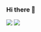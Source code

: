 ### Hi there 👋

![](https://github-readme-stats.vercel.app/api?username=StefanHeng&count_private=true&show_icons=true&theme=onedark)
![](https://github-readme-stats.vercel.app/api/top-langs/?username=StefanHeng&count_private=true&langs_count=10&layout=compact&theme=onedark)

<!--
**StefanHeng/StefanHeng** is a ✨ _special_ ✨ repository because its `README.md` (this file) appears on your GitHub profile.

Here are some ideas to get you started:

- 🔭 I’m currently working on ...
- 🌱 I’m currently learning ...
- 👯 I’m looking to collaborate on ...
- 🤔 I’m looking for help with ...
- 💬 Ask me about ...
- 📫 How to reach me: ...
- 😄 Pronouns: ...
- ⚡ Fun fact: ...
-->
